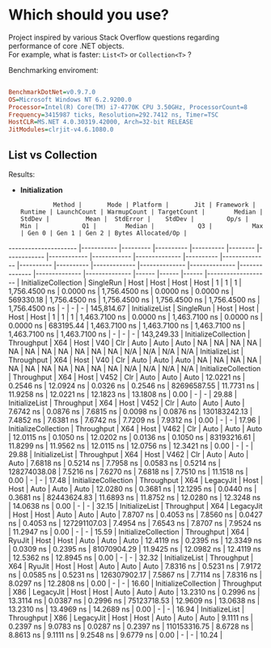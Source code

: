
# Which should you use?
Project inspired by various Stack Overflow questions regarding performance of core .NET objects.  
For example, what is faster: `List<T>` or `Collection<T>` ? 

Benchmarking enviroment:

```ini

BenchmarkDotNet=v0.9.7.0
OS=Microsoft Windows NT 6.2.9200.0
Processor=Intel(R) Core(TM) i7-4770K CPU 3.50GHz, ProcessorCount=8
Frequency=3415987 ticks, Resolution=292.7412 ns, Timer=TSC
HostCLR=MS.NET 4.0.30319.42000, Arch=32-bit RELEASE
JitModules=clrjit-v4.6.1080.0

```


## List vs Collection

Results:

* **Initialization**
  
  
               Method |       Mode | Platform |       Jit | Framework | Runtime | LaunchCount | WarmupCount | TargetCount |        Median |    StdDev |          Mean |  StdError |    StdDev |         Op/s |           Min |            Q1 |        Median |            Q3 |           Max | Gen 0 | Gen 1 | Gen 2 | Bytes Allocated/Op |
--------------------- |----------- |--------- |---------- |---------- |-------- |------------ |------------ |------------ |-------------- |---------- |-------------- |---------- |---------- |------------- |-------------- |-------------- |-------------- |-------------- |-------------- |------ |------ |------ |------------------- |
 InitializeCollection |  SingleRun |     Host |      Host |      Host |    Host |           1 |           1 |           1 | 1,756.4500 ns | 0.0000 ns | 1,756.4500 ns | 0.0000 ns | 0.0000 ns |    569330.18 | 1,756.4500 ns | 1,756.4500 ns | 1,756.4500 ns | 1,756.4500 ns | 1,756.4500 ns |     - |     - |     - |         145,814.67 |
       InitializeList |  SingleRun |     Host |      Host |      Host |    Host |           1 |           1 |           1 | 1,463.7100 ns | 0.0000 ns | 1,463.7100 ns | 0.0000 ns | 0.0000 ns |    683195.44 | 1,463.7100 ns | 1,463.7100 ns | 1,463.7100 ns | 1,463.7100 ns | 1,463.7100 ns |     - |     - |     - |         143,249.33 |
 InitializeCollection | Throughput |      X64 |      Host |       V40 |     Clr |        Auto |        Auto |        Auto |            NA |        NA |            NA |        NA |        NA |           NA |            NA |            NA |            NA |            NA |            NA |   N/A |   N/A |   N/A |                N/A |
       InitializeList | Throughput |      X64 |      Host |       V40 |     Clr |        Auto |        Auto |        Auto |            NA |        NA |            NA |        NA |        NA |           NA |            NA |            NA |            NA |            NA |            NA |   N/A |   N/A |   N/A |                N/A |
 InitializeCollection | Throughput |      X64 |      Host |      V452 |     Clr |        Auto |        Auto |        Auto |    12.0221 ns | 0.2546 ns |    12.0924 ns | 0.0326 ns | 0.2546 ns |  82696587.55 |    11.7731 ns |    11.9258 ns |    12.0221 ns |    12.1823 ns |    13.1808 ns |  0.00 |     - |     - |              29.88 |
       InitializeList | Throughput |      X64 |      Host |      V452 |     Clr |        Auto |        Auto |        Auto |     7.6742 ns | 0.0876 ns |     7.6815 ns | 0.0098 ns | 0.0876 ns | 130183242.13 |     7.4852 ns |     7.6381 ns |     7.6742 ns |     7.7209 ns |     7.9312 ns |  0.00 |     - |     - |              17.96 |
 InitializeCollection | Throughput |      X64 |      Host |      V462 |     Clr |        Auto |        Auto |        Auto |    12.0115 ns | 0.1050 ns |    12.0202 ns | 0.0136 ns | 0.1050 ns |  83193216.61 |    11.8299 ns |    11.9562 ns |    12.0115 ns |    12.0756 ns |    12.3421 ns |  0.00 |     - |     - |              29.88 |
       InitializeList | Throughput |      X64 |      Host |      V462 |     Clr |        Auto |        Auto |        Auto |     7.6818 ns | 0.5214 ns |     7.7958 ns | 0.0583 ns | 0.5214 ns | 128274038.08 |     7.5216 ns |     7.6270 ns |     7.6818 ns |     7.7510 ns |    11.1518 ns |  0.00 |     - |     - |              17.48 |
 InitializeCollection | Throughput |      X64 | LegacyJit |      Host |    Host |        Auto |        Auto |        Auto |    12.0280 ns | 0.3681 ns |    12.1295 ns | 0.0440 ns | 0.3681 ns |  82443624.83 |    11.6893 ns |    11.8752 ns |    12.0280 ns |    12.3248 ns |    14.0638 ns |  0.00 |     - |     - |              32.15 |
       InitializeList | Throughput |      X64 | LegacyJit |      Host |    Host |        Auto |        Auto |        Auto |     7.8707 ns | 0.4053 ns |     7.8560 ns | 0.0427 ns | 0.4053 ns | 127291107.03 |     7.4954 ns |     7.6543 ns |     7.8707 ns |     7.9524 ns |    11.2947 ns |  0.00 |     - |     - |              15.59 |
 InitializeCollection | Throughput |      X64 |    RyuJit |      Host |    Host |        Auto |        Auto |        Auto |    12.4119 ns | 0.2395 ns |    12.3349 ns | 0.0309 ns | 0.2395 ns |  81070904.29 |    11.9425 ns |    12.0982 ns |    12.4119 ns |    12.5362 ns |    12.8945 ns |  0.00 |     - |     - |              32.32 |
       InitializeList | Throughput |      X64 |    RyuJit |      Host |    Host |        Auto |        Auto |        Auto |     7.8316 ns | 0.5231 ns |     7.9172 ns | 0.0585 ns | 0.5231 ns | 126307902.17 |     7.5867 ns |     7.7114 ns |     7.8316 ns |     8.0297 ns |    12.2808 ns |  0.00 |     - |     - |              16.60 |
 InitializeCollection | Throughput |      X86 | LegacyJit |      Host |    Host |        Auto |        Auto |        Auto |    13.2310 ns | 0.2996 ns |    13.3114 ns | 0.0387 ns | 0.2996 ns |  75123718.53 |    12.9609 ns |    13.0638 ns |    13.2310 ns |    13.4969 ns |    14.2689 ns |  0.00 |     - |     - |              16.94 |
       InitializeList | Throughput |      X86 | LegacyJit |      Host |    Host |        Auto |        Auto |        Auto |     9.1111 ns | 0.2397 ns |     9.0783 ns | 0.0287 ns | 0.2397 ns | 110153316.75 |     8.6728 ns |     8.8613 ns |     9.1111 ns |     9.2548 ns |     9.6779 ns |  0.00 |     - |     - |              10.24 |



